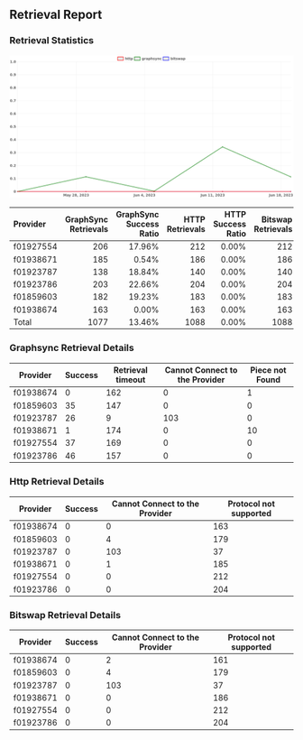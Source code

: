## Retrieval Report
### Retrieval Statistics
<img src="https://raw.githubusercontent.com/data-preservation-programs/filplus-checker-assets/main/filecoin-project/filecoin-plus-large-datasets/issues/1919/1687838596420.png"/>

| Provider  | GraphSync Retrievals | GraphSync Success Ratio | HTTP Retrievals | HTTP Success Ratio | Bitswap Retrievals | Bitswap Success Ratio |
| :-------- | -------------------: | ----------------------: | --------------: | -----------------: | -----------------: | --------------------: |
| f01927554 |                  206 |                  17.96% |             212 |              0.00% |                212 |                 0.00% |
| f01938671 |                  185 |                   0.54% |             186 |              0.00% |                186 |                 0.00% |
| f01923787 |                  138 |                  18.84% |             140 |              0.00% |                140 |                 0.00% |
| f01923786 |                  203 |                  22.66% |             204 |              0.00% |                204 |                 0.00% |
| f01859603 |                  182 |                  19.23% |             183 |              0.00% |                183 |                 0.00% |
| f01938674 |                  163 |                   0.00% |             163 |              0.00% |                163 |                 0.00% |
| Total     |                 1077 |                  13.46% |            1088 |              0.00% |               1088 |                 0.00% |

### Graphsync Retrieval Details
| Provider  | Success | Retrieval timeout | Cannot Connect to the Provider | Piece not Found |
| --------- | ------- | ----------------- | ------------------------------ | --------------- |
| f01938674 | 0       | 162               | 0                              | 1               |
| f01859603 | 35      | 147               | 0                              | 0               |
| f01923787 | 26      | 9                 | 103                            | 0               |
| f01938671 | 1       | 174               | 0                              | 10              |
| f01927554 | 37      | 169               | 0                              | 0               |
| f01923786 | 46      | 157               | 0                              | 0               |

### Http Retrieval Details
| Provider  | Success | Cannot Connect to the Provider | Protocol not supported |
| --------- | ------- | ------------------------------ | ---------------------- |
| f01938674 | 0       | 0                              | 163                    |
| f01859603 | 0       | 4                              | 179                    |
| f01923787 | 0       | 103                            | 37                     |
| f01938671 | 0       | 1                              | 185                    |
| f01927554 | 0       | 0                              | 212                    |
| f01923786 | 0       | 0                              | 204                    |

### Bitswap Retrieval Details
| Provider  | Success | Cannot Connect to the Provider | Protocol not supported |
| --------- | ------- | ------------------------------ | ---------------------- |
| f01938674 | 0       | 2                              | 161                    |
| f01859603 | 0       | 4                              | 179                    |
| f01923787 | 0       | 103                            | 37                     |
| f01938671 | 0       | 0                              | 186                    |
| f01927554 | 0       | 0                              | 212                    |
| f01923786 | 0       | 0                              | 204                    |
